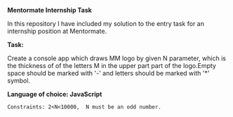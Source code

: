 **Mentormate Internship Task**

In this repository I have included my solution to the entry task for an internship position at Mentormate.

**Task:**

Create a console app which draws MM logo by given N parameter, which is the thickness of
of the letters M in the upper part part of the logo.Empty space should be marked with '-' and letters should be marked with '*' symbol.

**Language of choice: JavaScript**

`Constraints: 2<N<10000, 
N must be an odd number.`
